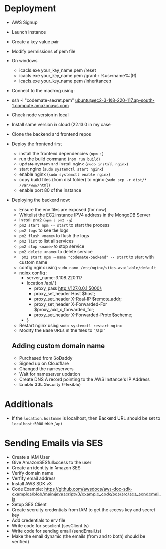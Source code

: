# Deployment

- AWS Signup

- Launch instance

- Create a key value pair

- Modify permissions of pem file

- On windows

  - icacls.exe your_key_name.pem /reset
  - icacls.exe your_key_name.pem /grant:r %username%:(R)
  - icacls.exe your_key_name.pem /inheritance:r

- Connect to the maching using:
- ssh -i "codemate-secret.pem" ubuntu@ec2-3-108-220-117.ap-south-1.compute.amazonaws.com

- Check node version in local

- Install same version in cloud (22.13.0 in my case)

- Clone the backend and frontend repos

- Deploy the frontend first

  - install the frontend dependencies (`npm i`)
  - run the build command (`npm run build`)
  - update system and install nginx (`sudo install nginx`)
  - start nginx (`sudo systemctl start nginx`)
  - enable nginx (`sudo systemctl enable nginx`)
  - copy build files (from dist folder) to nginx (`sudo scp -r dist/* /var/www/html`)
  - enable port 80 of the instance

- Deploying the backend now:

  - Ensure the env files are exposed (for now)
  - Whitelist the EC2 instance IPV4 address in the MongoDB Server
  - Install pm2 (`npm i pm2 -g`)
  - `pm2 start npm -- start` to start the process
  - `pm2 logs` to see the logs
  - `pm2 flush <name>` to flush the logs
  - `pm2 list` to list all services
  - `pm2 stop <name>` to stop service
  - `pm2 delete <name>` to delete service
  - ` pm2 start npm --name "codemate-backend" -- start` to start with custom name
  - config nginx using `sudo nano /etc/nginx/sites-available/default`
  - nginx config :
    - server_name: 3.108.220.117
    - location /api/ {
      - proxy_pass http://127.0.0.1:5000/;
      - proxy_set_header Host $host;
      - proxy_set_header X-Real-IP $remote_addr;
      - proxy_set_header X-Forwarded-For $proxy_add_x_forwarded_for;
      - proxy_set_header X-Forwarded-Proto $scheme;
    - }
  - Restart nginx using `sudo systemctl restart nginx`
  - Modify the Base URLs in the files to "/api"

  ## Adding custom domain name

  - Purchased from GoDaddy
  - Signed up on Cloudflare
  - Changed the nameservers
  - Wait for nameserver updation
  - Create DNS A record pointing to the AWS Instance's IP Address
  - Enable SSL Security (Flexible)

# Additionals

- If the `location.hostname` is localhost, then Backend URL should be set to `localhost:5000` else `/api`

# Sending Emails via SES

- Create a IAM User
- Give AmazonSESfullaccess to the user
- Create an identity in Amazon SES
- Verify domain name
- Verfify email address
- Install AWS SDK v3
- Code Example: https://github.com/awsdocs/aws-doc-sdk-examples/blob/main/javascriptv3/example_code/ses/src/ses_sendemail.js
- Setup SES Client
- Create secruity credentials from IAM to get the access key and secret key
- Add credentials to env file
- Write code for sesclient (sesClient.ts)
- Write code for sending email (sendEmail.ts)
- Make the email dynamic (the emails (from and to both) should be verified)
